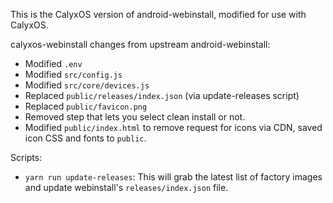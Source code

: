 This is the CalyxOS version of android-webinstall, modified for use with CalyxOS.

calyxos-webinstall changes from upstream android-webinstall:

- Modified `.env`
- Modified `src/config.js`
- Modified `src/core/devices.js`
- Replaced `public/releases/index.json` (via update-releases script)
- Replaced `public/favicon.png`
- Removed step that lets you select clean install or not.
- Modified `public/index.html` to remove request for icons via CDN, saved icon CSS and fonts to `public`.

Scripts:

- `yarn run update-releases`: This will grab the latest list of factory images and update webinstall's `releases/index.json` file.
